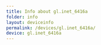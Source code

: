 ```yaml
---
title: Info about gl.inet_6416a
folder: info
layout: deviceinfo
permalink: /devices/gl.inet_6416a/
device: gl.inet_6416a
---
```

